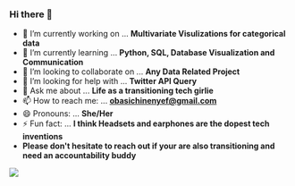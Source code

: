 ### Hi there 👋

- 🔭 I’m currently working on ... **Multivariate Visulizations for categorical data**
- 🌱 I’m currently learning ... **Python, SQL, Database Visualization and Communication**                                                     
- 👯 I’m looking to collaborate on ... **Any Data Related Project**                                         
- 🤔 I’m looking for help with ... **Twitter API Query**
- 💬 Ask me about ... **Life as a transitioning tech girlie**
- 📫 How to reach me: ... **obasichinenyef@gmail.com**
- 😄 Pronouns: ... **She/Her**
- ⚡ Fun fact: ... **I think Headsets and earphones are the dopest tech inventions**
- **Please don't hesitate to reach out if your are also transitioning and need an accountability buddy**

<img src="https://github-readme-stats.vercel.app/api?username=ChinenyeObasi&&show_icons=true&title_color=ffffff&icon_color=bb2acf&text_color=daf7dc&bg_color=191919">
